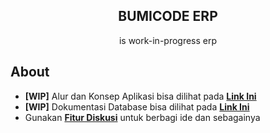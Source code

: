 <div align="center">
    <h2>BUMICODE ERP</h2>
    <p align="center">
        <p>is work-in-progress erp</p>
    </p>
</div>

## About
- **[WIP]** Alur dan Konsep Aplikasi bisa dilihat pada **[Link Ini](https://bumicode.gitbook.io/erp/readme/konsep)**
- **[WIP]** Dokumentasi Database bisa dilihat pada **[Link Ini](https://dbdocs.io/mohamadsyalvasr/bumicode_erp)**
- Gunakan **[Fitur Diskusi](https://github.com/bumicode/erp/discussions)** untuk berbagi ide dan sebagainya 

